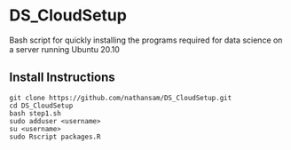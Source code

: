 # DS_CloudSetup


Bash script for quickly installing the programs required for data science on a
server running Ubuntu 20.10 

## Install Instructions
```
git clone https://github.com/nathansam/DS_CloudSetup.git
cd DS_CloudSetup
bash step1.sh
sudo adduser <username>
su <username>
sudo Rscript packages.R
```
